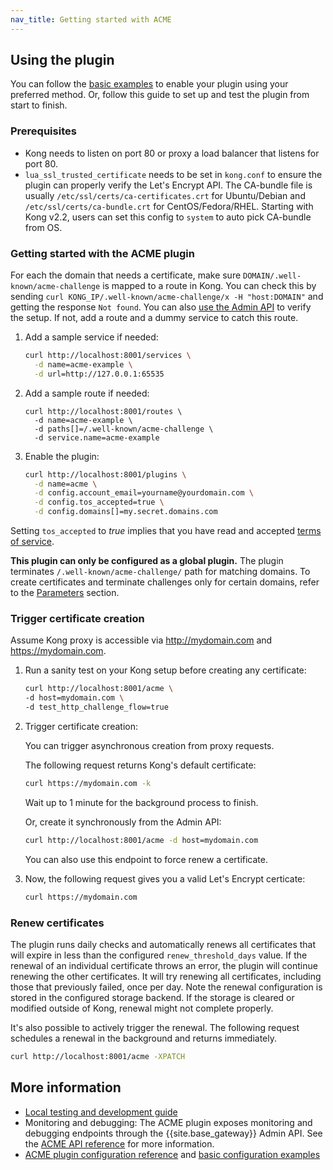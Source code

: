 ```yaml
---
nav_title: Getting started with ACME
---
```


## Using the plugin

You can follow the [basic examples](/hub/kong-inc/acme/how-to/basic-example/) to enable
your plugin using your preferred method. Or, follow this guide to set up and 
test the plugin from start to finish.

### Prerequisites

- Kong needs to listen on port 80 or proxy a load balancer that listens for port 80.
- `lua_ssl_trusted_certificate` needs to be set in `kong.conf` to ensure the plugin can properly
verify the Let's Encrypt API. The CA-bundle file is usually `/etc/ssl/certs/ca-certificates.crt` for
Ubuntu/Debian and `/etc/ssl/certs/ca-bundle.crt` for CentOS/Fedora/RHEL. Starting with Kong v2.2,
users can set this config to `system` to auto pick CA-bundle from OS.

### Getting started with the ACME plugin

For each the domain that needs a certificate, make sure `DOMAIN/.well-known/acme-challenge`
is mapped to a route in Kong. You can check this by sending
`curl KONG_IP/.well-known/acme-challenge/x -H "host:DOMAIN"` and getting the response `Not found`.
You can also [use the Admin API](/hub/kong-inc/acme/api/#create-certificates) to verify the setup.
If not, add a route and a dummy service to catch this route.

1. Add a sample service if needed:

    ```sh
    curl http://localhost:8001/services \
      -d name=acme-example \
      -d url=http://127.0.0.1:65535
    ```

2. Add a sample route if needed:

    ```
    curl http://localhost:8001/routes \
      -d name=acme-example \
      -d paths[]=/.well-known/acme-challenge \
      -d service.name=acme-example
    ```

3. Enable the plugin:

    ```sh
    curl http://localhost:8001/plugins \
      -d name=acme \
      -d config.account_email=yourname@yourdomain.com \
      -d config.tos_accepted=true \
      -d config.domains[]=my.secret.domains.com
    ```

Setting `tos_accepted` to *true* implies that you have read and accepted
[terms of service](https://letsencrypt.org/repository/).

**This plugin can only be configured as a global plugin.** The plugin terminates
`/.well-known/acme-challenge/` path for matching domains. To create certificates
and terminate challenges only for certain domains, refer to the
[Parameters](/hub/kong-inc/acme/configuration/) section.

### Trigger certificate creation

Assume Kong proxy is accessible via http://mydomain.com and https://mydomain.com.

1. Run a sanity test on your Kong setup before creating any certificate:

    ```sh
    curl http://localhost:8001/acme \
    -d host=mydomain.com \
    -d test_http_challenge_flow=true
    ```

1. Trigger certificate creation:

    You can trigger asynchronous creation from proxy requests.

    The following request returns Kong's default certificate: 

    ```sh
    curl https://mydomain.com -k
    ```
    Wait up to 1 minute for the background process to finish.

    Or, create it synchronously from the Admin API:

    ```sh
    curl http://localhost:8001/acme -d host=mydomain.com
    ```

    You can also use this endpoint to force renew a certificate.

1. Now, the following request gives you a valid Let's Encrypt certicate:

    ```sh
    curl https://mydomain.com
    ```

### Renew certificates

The plugin runs daily checks and automatically renews all certificates that
will expire in less than the configured `renew_threshold_days` value. If the renewal
of an individual certificate throws an error, the plugin will continue renewing the
other certificates. It will try renewing all certificates, including those that previously
failed, once per day. Note the renewal configuration is stored in the configured storage backend.
If the storage is cleared or modified outside of Kong, renewal might not complete properly.

It's also possible to actively trigger the renewal. The following request
schedules a renewal in the background and returns immediately.

```bash
curl http://localhost:8001/acme -XPATCH
```

## More information

* [Local testing and development guide](/hub/kong-inc/acme/how-to/local-testing-development/)
* Monitoring and debugging: The ACME plugin exposes monitoring and debugging endpoints 
through the {{site.base_gateway}} Admin API. See the 
[ACME API reference](/hub/kong-inc/acme/api/) for more information.
* [ACME plugin configuration reference](/hub/kong-inc/acme/configuration/) and 
[basic configuration examples](/hub/kong-inc/acme/how-to/basic-example/)

